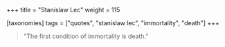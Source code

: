 +++
title = "Stanislaw Lec"
weight = 115

[taxonomies]
tags = ["quotes", "stanislaw lec", "immortality", "death"]
+++

> "The first condition of immortality is death."
